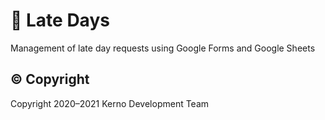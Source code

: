 # 🏃 Late Days

Management of late day requests using Google Forms and Google Sheets

## ©️ Copyright

Copyright 2020–2021 Kerno Development Team
